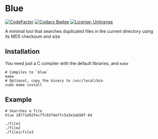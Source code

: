 # Blue
[![CodeFactor](https://www.codefactor.io/repository/github/naranbataar/blue/badge)](https://www.codefactor.io/repository/github/naranbataar/blue)
[![Codacy Badge](https://api.codacy.com/project/badge/Grade/529281ddf87d41df94beab97734e577d)](https://www.codacy.com/manual/Naranbataar/Blue?utm_source=github.com&amp;utm_medium=referral&amp;utm_content=Naranbataar/Blue&amp;utm_campaign=Badge_Grade)
[![License: Unlicense](https://img.shields.io/badge/license-Unlicense-blue.svg)](http://unlicense.org/)

A minimal tool that searches duplicated files in the current directory using its MD5 checksum and size

## Installation
You need just a C compiler with the default libraries, and `make`
```shell
# Compiles to `blue`
make
# Optional, copy the binary to /usr/local/bin
sudo make install
```

## Example
```shell
# Searches a file
blue 18771d92fec7fc9374ef7c5a3e2ab50f 64
```
```shell
./file1
./file2
./files/file3
```
